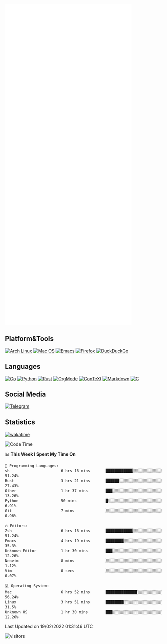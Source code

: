 ![Metrics](https://github.com/SteamedFish/SteamedFish/blob/master/github-metrics.svg)

## Platform&Tools

[![Arch Linux](https://img.shields.io/badge/ArchLinux-1793D1?logo=arch-linux&logoColor=fff&style=flat-square)](https://archlinux.org/)
[![Mac OS](https://img.shields.io/badge/MacOS-000000?style=flat-square&logo=macos&logoColor=F0F0F0)](https://www.apple.com/macos/)
[![Emacs](https://img.shields.io/badge/Emacs-%237F5AB6.svg?&style=flat-square&logo=gnu-emacs&logoColor=white)](https://www.gnu.org/software/emacs/)
[![Firefox](https://img.shields.io/badge/Firefox-FF7139?style=flat-square&logo=Firefox-Browser&logoColor=white)](https://firefox.com/)
[![DuckDuckGo](https://img.shields.io/badge/DuckDuckGo-DE5833?style=flat-square&logo=DuckDuckGo&logoColor=white)](https://duckduckgo.com/)

## Languages

[![Go](https://img.shields.io/badge/Golang-%2300ADD8.svg?style=flat-square&logo=go&logoColor=white)](https://golang.org/)
[![Python](https://img.shields.io/badge/Python-3670A0?style=flat-square&logo=python&logoColor=ffdd54)](https://www.python.org/)
[![Rust](https://img.shields.io/badge/Rust-%23000000.svg?style=flat-square&logo=rust&logoColor=white)](https://www.rust-lang.org/)
[![OrgMode](https://img.shields.io/badge/OrgMode-%23000000.svg?style=flat-square&logo=org&logoColor=white)](https://orgmode.org/)
[![ConTeXt](https://img.shields.io/badge/ConTeXt-%23008080.svg?style=flat-square&logo=latex&logoColor=white)](https://contextgarden.net/)
[![Markdown](https://img.shields.io/badge/MarkDown-%23000000.svg?style=flat-square&logo=markdown&logoColor=white)](https://daringfireball.net/projects/markdown/)
[![C](https://img.shields.io/badge/C-%2300599C.svg?style=flat-square&logo=c&logoColor=white)](https://www.iso.org/standard/74528.html)

## Social Media

[![Telegram](https://img.shields.io/badge/SteamedFish-2CA5E0?style=social&logo=telegram&logoColor=white)](https://t.me/SteamedFish)

## Statistics
[![wakatime](https://wakatime.com/badge/user/168280d6-fcf2-4b4f-ad3a-dc4612f35b38.svg)](https://wakatime.com/@168280d6-fcf2-4b4f-ad3a-dc4612f35b38)

<!--START_SECTION:waka-->
![Code Time](http://img.shields.io/badge/Code%20Time-1%2C615%20hrs%2012%20mins-blue)

📊 **This Week I Spent My Time On** 

```text
💬 Programming Languages: 
sh                       6 hrs 16 mins       ████████████░░░░░░░░░░░░░   51.24% 
Rust                     3 hrs 21 mins       ██████░░░░░░░░░░░░░░░░░░░   27.43% 
Other                    1 hr 37 mins        ███░░░░░░░░░░░░░░░░░░░░░░   13.26% 
Python                   50 mins             █░░░░░░░░░░░░░░░░░░░░░░░░   6.91% 
Git                      7 mins              ░░░░░░░░░░░░░░░░░░░░░░░░░   0.96%

🔥 Editors: 
Zsh                      6 hrs 16 mins       ████████████░░░░░░░░░░░░░   51.24% 
Emacs                    4 hrs 19 mins       ████████░░░░░░░░░░░░░░░░░   35.3% 
Unknown Editor           1 hr 30 mins        ███░░░░░░░░░░░░░░░░░░░░░░   12.26% 
Neovim                   8 mins              ░░░░░░░░░░░░░░░░░░░░░░░░░   1.12% 
Vim                      0 secs              ░░░░░░░░░░░░░░░░░░░░░░░░░   0.07%

💻 Operating System: 
Mac                      6 hrs 52 mins       ██████████████░░░░░░░░░░░   56.24% 
Linux                    3 hrs 51 mins       ████████░░░░░░░░░░░░░░░░░   31.5% 
Unknown OS               1 hr 30 mins        ███░░░░░░░░░░░░░░░░░░░░░░   12.26%

```


 Last Updated on 19/02/2022 01:31:46 UTC
<!--END_SECTION:waka-->

![visitors](https://visitor-badge.laobi.icu/badge?page_id=SteamedFish.SteamedFish)
